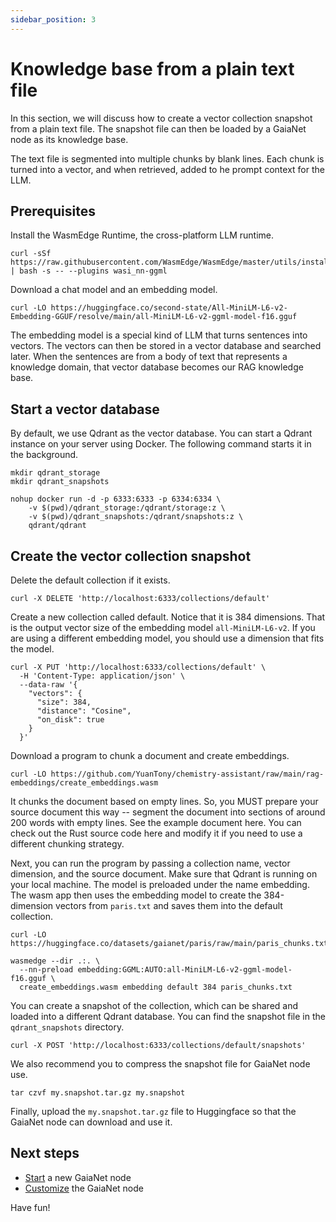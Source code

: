 ```yaml
---
sidebar_position: 3
---
```


# Knowledge base from a plain text file

In this section, we will discuss how to create a vector collection snapshot from a plain text file. The 
snapshot file can then be loaded by a GaiaNet node as its knowledge base. 

The text file is segmented into multiple chunks by blank lines. Each chunk is turned into a vector, and when 
retrieved, added to he prompt context for the LLM.

## Prerequisites

Install the WasmEdge Runtime, the cross-platform LLM runtime.

```
curl -sSf https://raw.githubusercontent.com/WasmEdge/WasmEdge/master/utils/install.sh | bash -s -- --plugins wasi_nn-ggml
```

Download a chat model and an embedding model.

```
curl -LO https://huggingface.co/second-state/All-MiniLM-L6-v2-Embedding-GGUF/resolve/main/all-MiniLM-L6-v2-ggml-model-f16.gguf
```

The embedding model is a special kind of LLM that turns sentences into vectors. The vectors can then be stored in a vector database and searched later. When the sentences are from a body of text that represents a knowledge domain, that vector database becomes our RAG knowledge base. 

## Start a vector database

By default, we use Qdrant as the vector database. You can start a Qdrant instance on your server using Docker. The following command starts it in the background.

```
mkdir qdrant_storage
mkdir qdrant_snapshots

nohup docker run -d -p 6333:6333 -p 6334:6334 \
    -v $(pwd)/qdrant_storage:/qdrant/storage:z \
    -v $(pwd)/qdrant_snapshots:/qdrant/snapshots:z \
    qdrant/qdrant
```

## Create the vector collection snapshot

Delete the default collection if it exists.

```
curl -X DELETE 'http://localhost:6333/collections/default'
```

Create a new collection called default. Notice that it is 384 dimensions. That is the output vector size of the embedding model `all-MiniLM-L6-v2`. If you are using a different embedding model, you should use a dimension that fits the model.

```
curl -X PUT 'http://localhost:6333/collections/default' \
  -H 'Content-Type: application/json' \
  --data-raw '{
    "vectors": {
      "size": 384,
      "distance": "Cosine",
      "on_disk": true
    }
  }'
```

Download a program to chunk a document and create embeddings.

```
curl -LO https://github.com/YuanTony/chemistry-assistant/raw/main/rag-embeddings/create_embeddings.wasm
```

It chunks the document based on empty lines. So, you MUST prepare your source document this way -- segment the document into sections of around 200 words with empty lines. See the example document here. You can check out the Rust source code here and modify it if you need to use a different chunking strategy.

Next, you can run the program by passing a collection name, vector dimension, and the source document. Make sure that Qdrant is running on your local machine. The model is preloaded under the name embedding. The wasm app then uses the embedding model to create the 384-dimension vectors from `paris.txt` and saves them into the default collection.

```
curl -LO https://huggingface.co/datasets/gaianet/paris/raw/main/paris_chunks.txt

wasmedge --dir .:. \
  --nn-preload embedding:GGML:AUTO:all-MiniLM-L6-v2-ggml-model-f16.gguf \
  create_embeddings.wasm embedding default 384 paris_chunks.txt
```

You can create a snapshot of the collection, which can be shared and loaded into a different Qdrant database. You can find the snapshot file in the `qdrant_snapshots` directory.

```
curl -X POST 'http://localhost:6333/collections/default/snapshots'
```

We also recommend you to compress the snapshot file for GaiaNet node use.

```
tar czvf my.snapshot.tar.gz my.snapshot
```

Finally, upload the `my.snapshot.tar.gz` file to Huggingface so that the GaiaNet node can download and use it.

## Next steps

* [Start](../../node-guide/quick-start) a new GaiaNet node
* [Customize](../../node-guide/customize) the GaiaNet node

Have fun!
